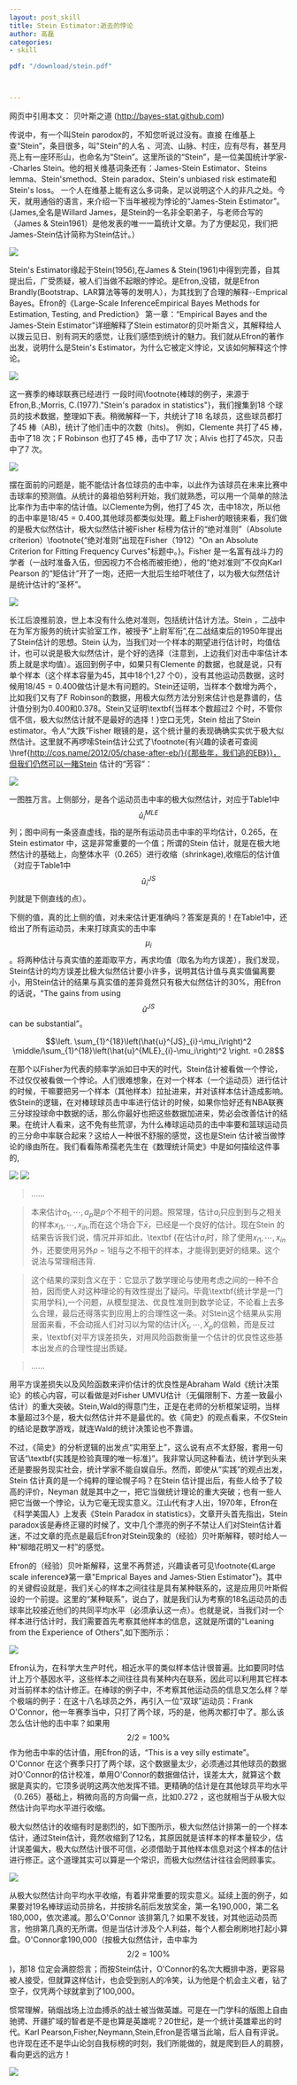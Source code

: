 ```yaml
---
layout: post_skill  
title: Stein Estimator:逝去的悖论
author: 高磊
categories:
- skill

pdf: "/download/stein.pdf"  



---
```



网页中引用本文：
贝叶斯之道 (http://bayes-stat.github.com)



传说中，有一个叫Stein parodox的，不知您听说过没有。直接 在维基上查“Stein”，条目很多，叫"Stein"的人名 、河流、山脉、村庄，应有尽有，甚至月亮上有一座环形山，也命名为“Stein”。这里所谈的“Stein”，是一位美国统计学家--Charles Stein。他的相关维基词条还有：James-Stein Estimator、Steins lemma、Stein'smethod、Stein paradox、Stein's unbiased risk estimate和Stein's loss。 一个人在维基上能有这么多词条，足以说明这个人的非凡之处。今天，就用通俗的语言，来介绍一下当年被视为悖论的“James-Stein Estimator”。(James,全名是Willard James，是Stein的一名非全职弟子，与老师合写的（James \& Stein1961）是他发表的唯一一篇统计文章。为了方便起见，我们把James-Stein估计简称为Stein估计。）

![](https://bayes-stat.github.com/images/stein1.png)

Stein's Estimator缘起于Stein(1956),在James \& Stein(1961)中得到完善，自其提出后，广受质疑，被人们当做不起眼的悖论。是Efron,没错，就是Efron Brandly(Bootstrap、LAR算法等等的发明人），为其找到了合理的解释--Emprical Bayes。Efron的《Large-Scale InferenceEmpirical Bayes Methods for Estimation, Testing, and Prediction》 第一章：“Empirical Bayes and the James-Stein Estimator”详细解释了Stein estimator的贝叶斯含义，其解释给人以拨云见日、别有洞天的感觉，让我们感悟到统计的魅力。我们就从Efron的著作出发，说明什么是Stein's Estimator，为什么它被定义悖论，又该如何解释这个悖论。


![](https://bayes-stat.github.com/images/stein2.jpg)


这一赛季的棒球联赛已经进行 一段时间\footnote{棒球的例子，来源于Efron,B.;Morris, C.(1977)."Stein's paradox in statistics"}，我们搜集到18 个球员的技术数据，整理如下表。稍微解释一下，共统计了18 名球员，这些球员都打了45 棒（AB)，统计了他们击中的次数（hits)。 例如，Clemente 共打了45 棒，击中了18 次；F Robinson 也打了45 棒，击中了17 次；Alvis 也打了45次，只击中了7 次。


![](https://bayes-stat.github.com/images/stein10.png)

摆在面前的问题是，能不能估计各位球员的击中率，以此作为该球员在未来比赛中击球率的预测值。从统计的鼻祖伯努利开始，我们就熟悉，可以用一个简单的除法比率作为击中率的估计值。以Clemente为例，他打了45 次，击中18次，所以他的击中率是$18/45=0.400$,其他球员都类似处理。戴上Fisher的眼镜来看，我们做的是极大似然估计，极大似然估计被Fisher 标榜为估计的“绝对准则”（Absolute criterion）\footnote{“绝对准则”出现在Fisher（1912）"On an Absolute Criterion for Fitting Frequency Curves"标题中。}。Fisher 是一名富有战斗力的学者（一战时准备入伍，但因视力不合格而被拒绝），他的“绝对准则”不仅向Karl Pearson 的“矩估计”开了一炮，还把一大批后生给吓唬住了，以为极大似然估计是统计估计的“圣杯”。



![](https://bayes-stat.github.com/images/stein3.jpg)


长江后浪推前浪，世上本没有什么绝对准则，包括统计估计方法。Stein ，二战中在为军方服务的统计实验室工作，被授予“上尉军衔”,在二战结束后的1950年提出了Stein估计的思想。Stein 认为，当我们对一个样本的期望进行估计时，均值估计，也可以说是极大似然估计，是个好的选择（注意到，上边我们对击中率估计本质上就是求均值）。返回到例子中，如果只有Clemente 的数据，也就是说，只有单个样本（这个样本容量为45，其中18个1,27 个0），没有其他运动员数据，这时候用$18/45=0.400$做估计是木有问题的。Stein还证明，当样本个数增为两个，比如我们又有了F Robinson的数据，用极大似然方法分别来估计也是靠谱的，估计值分别为0.400和0.378。Stein又证明\textbf{当样本个数超过2 个时，不管你信不信，极大似然估计就不是最好的选择！}空口无凭，Stein 给出了Stein estimator。令人“大跌”Fisher 眼镜的是，这个统计量的表现确确实实优于极大似然估计。这里就不再啰嗦Stein估计公式了\footnote{有兴趣的读者可查阅 \href{http://cos.name/2012/05/chase-after-eb/}{《那些年，我们追的EB》}}，但我们仍然可以一睹Stein 估计的“芳容”：

![](https://bayes-stat.github.com/images/stein5.png)

一图胜万言。上侧部分，是各个运动员击中率的极大似然估计，对应于Table1中$$\hat{u}^{MLE}_{i}$$ 列；图中间有一条竖直虚线，指的是所有运动员击中率的平均估计，0.265，在Stein estimator 中，这是非常重要的一个值；所谓的Stein 估计，就是在极大地然估计的基础上，向整体水平（0.265）进行收缩（shrinkage),收缩后的估计值（对应于Table1中$$\hat{u}^{JS}_{i}$$列就是下侧直线的点）。

下侧的值，真的比上侧的值，对未来估计更准确吗？答案是真的！在Table1中，还给出了所有运动员，未来打球真实的击中率$$\mu_i$$。将两种估计与真实值的差距取平方，再求均值（取名为均方误差），我们发现，Stein估计的均方误差比极大似然估计要小许多，说明其估计值与真实值偏离要小，用Stein估计的结果与真实值的差异竟然只有极大似然估计的$30\%$，用Efron的话说，“The gains from using $$\hat{u}^{JS}$$ can be substantial”。

$$\left. \sum_{1}^{18}\left(\hat{u}^{JS}_{i}-\mu_i\right)^2 \middle/\sum_{1}^{18}\left(\hat{u}^{MLE}_{i}-\mu_i\right)^2 \right. =0.28$$

在那个以Fisher为代表的频率学派如日中天的时代，Stein估计被看做一个悖论，不过仅仅被看做一个悖论。人们很难想象，在对一个样本（一个运动员）进行估计的时候，干嘛要把另一个样本（其他样本）拉扯进来，并对该样本估计造成影响。依Stein的逻辑，在对棒球球员击中率进行估计的时候，如果你恰好还有NBA联赛三分球投球命中数据的话，那么你最好也把这些数据加进来，势必会改善估计的结果。在统计人看来，这不免有些荒谬，为什么棒球运动员的击中率要和篮球运动员的三分命中率联合起来？这给人一种很不舒服的感觉，这也是Stein 估计被当做悖论的缘由所在。我们看看陈希孺老先生在《数理统计简史》中是如何描绘这件事的,

![](https://bayes-stat.github.com/images/stein4.jpg)
![](https://bayes-stat.github.com/images/stein5.jpg)

>......

>本来估计$a_1,\cdots,a_p$是$p$个不相干的问题。照常理，估计$a_i$只应到到与之相关的样本$x_{i1},\cdots,x_{in}$,而在这个场合下$\bar{x}$，已经是一个良好的估计。现在Stein 的结果告诉我们说，情况并非如此，\textbf {在估计$a_i$时，除了使用$x_{i1},\cdots,x_{in}$外，还要使用另外$p-1$组与之不相干的样本，才能得到更好的结果。这个说法与常理相违背.

>这个结果的深刻含义在于：它显示了数学理论与使用考虑之间的一种不合拍，因而使人对这种理论的有效性提出了疑问。毕竟\textbf{统计学是一门实用学科},一个问题，从模型提法、优良性准则到数学论证，不论看上去多么合理，最后还得落实到应用上的合理性这一条。对Stein这个结果从实用层面来看，不会动摇人们对习以为常的估计$(\bar{X}_1,\cdots,\bar{X}_p$的信赖，而是反过来，\textbf{对平方误差损失，对用风险函数衡量一个估计的优良性这些基本出发点的合理性提出质疑。

>......

用平方误差损失以及风险函数来评价估计的优良性是Abraham Wald《统计决策论》的核心内容，可以看做是对Fisher UMVU估计（无偏限制下、方差一致最小估计）的重大突破。Stein,Wald的得意门生，正是在老师的分析框架证明，当样本量超过3个是，极大似然估计并不是最优的。依《简史》的观点看来，不仅Stein的结论是数学游戏，就连Wald的统计决策论也不靠谱。

不过，《简史》的分析逻辑的出发点“实用至上”，这么说有点不太舒服，套用一句官话“\textbf{实践是检验真理的唯一标准}”。我非常认同这种看法，统计学到头来还是要服务现实社会，统计学家不能自娱自乐。然而，即使从“实践”的观点出发，Stein 估计真的是一个纯粹的理论幌子吗？在Stein 估计提出后，有些人给予了较高的评价，Neyman 就是其中之一，把它当做统计理论的重大突破；也有一些人把它当做一个悖论，认为它毫无现实意义。江山代有才人出，1970年，Efron在《科学美国人》上发表《Stein Paradox in statistics》，文章开头首先指出，Stein paradox该是寿终正寝的时候了，文中几个漂亮的例子不禁让人们对Stein估计着迷，不过文章的亮点是最后Efron对Stein现象的（经验）贝叶斯解释，顿时给人一种“柳暗花明又一村”的感觉。

Efron的（经验）贝叶斯解释，这里不再赘述，兴趣读者可见\footnote{《Large scale inference》第一章"Emprical Bayes and James-Stien Estimator"}。其中的关键假设就是，我们关心的样本之间往往是具有某种联系的，这是应用贝叶斯假设的一个前提。这里的“某种联系”，说白了，就是我们认为考察的18名运动员的击球率比较接近他们的共同平均水平（必须承认这一点）。也就是说，当我们对一个样本进行估计时，我们需要首先考察其他样本的信息，这就是所谓的"Leaning from the Experience of Others",如下图所示：

![](https://bayes-stat.github.com/images/stein8.png)

Efron认为，在科学大生产时代，相近水平的类似样本估计很普遍。比如要同时估计上万个基因水平，这些样本之间往往具有某种内在联系，因此可以利用其它样本对当前样本的估计修正。在棒球的例子中，不考察其他运动员的信息又怎么样？举个极端的例子：在这十八名球员之外，再引入一位“双球”运动员：Frank O'Connor，他一年赛季当中，只打了两个球，巧的是，他两次都打中了。那么该怎么估计他的击中率？如果用$$2/2=100\%$$作为他击中率的估计值，用Efron的话，“This is a vey silly estimate”。O'Connor 在这个赛季只打了两个球，这个数据量太少，必须通过其他球员的数据对O'Connor的估计校准，单用O'Connor的数据做估计，误差太大，就算这个数据是真实的，它顶多说明这两次他发挥不错。更精确的估计是在其他球员平均水平（0.265）基础上，稍微向高的方向偏一点，比如0.272 ，这也就相当于从极大似然估计向平均水平进行收缩。


极大似然估计的收缩有时是剧烈的，如下图所示，极大似然估计排第一的一个样本估计，通过Stein估计，竟然收缩到了12名，其原因就是该样本的样本量较少，估计误差偏大，极大似然估计很不可信，必须借助于其他样本信息对这个样本的估计进行修正。这个道理其实可以算是一个常识，而极大似然估计往往会罔顾事实。

![](https://bayes-stat.github.com/images/stein9.png)


从极大似然估计向平均水平收缩，有着非常重要的现实意义。延续上面的例子，如果要对19名棒球运动员排名，并按排名前后发放奖金，第一名190,000，第二名180,000，依次递减。那么O'Connor 该排第几？如果不发钱，对其他运动员而言，他排第几真的无所谓。但是当估计涉及个人利益，每个人都会刷刷地打起小算盘。O'Connor拿190,000（按极大似然估计，击中率为$$2/2=100\%$$)，那18 位定会满腔怨言；而按Stein估计，O'Connor的名次大概排中游，更容易被人接受，但就算这样估计，也会受到别人的冷笑，认为他是个机会主义者，钻了空子，仅凭两个球就拿到了100,000。


惯常理解，硝烟战场上泣血搏杀的战士被当做英雄。可是在一门学科的版图上自由驰骋、开疆扩域的智者是不是也算是英雄呢？20世纪，是一个统计英雄辈出的时代。Karl Pearson,Fisher,Neymann,Stein,Efron是否堪当此喻，后人自有评说。也许现在还不是华山论剑自我标榜的时刻，我们所能做的，就是爬到巨人的肩膀，看向更远的远方！

![](https://bayes-stat.github.com/images/stein7.jpg)











